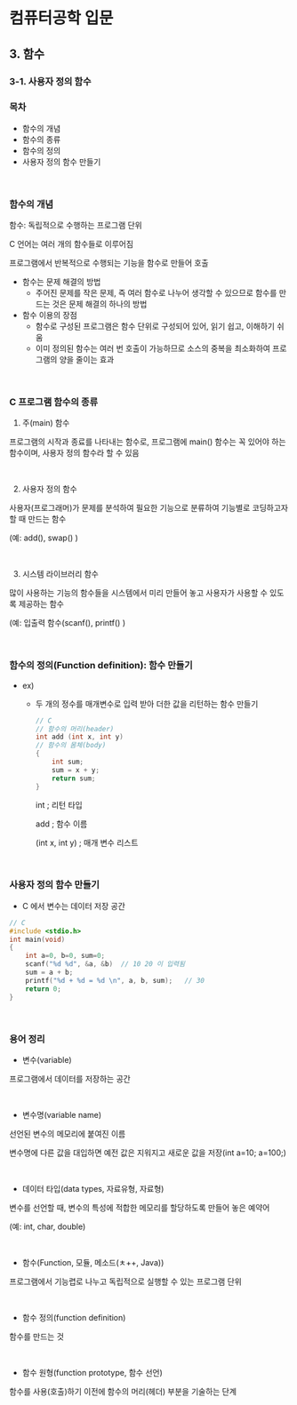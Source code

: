 # 컴퓨터공학 입문

## 3. 함수

### 3-1. 사용자 정의 함수

### 목차

- 함수의 개념
- 함수의 종류
- 함수의 정의
- 사용자 정의 함수 만들기



<br/>

### 함수의 개념

함수: 독립적으로 수행하는 프로그램 단위

C 언어는 여러 개의 함수들로 이루어짐

프로그램에서 반복적으로 수행되는 기능을 함수로 만들어 호출

- 함수는 문제 해결의 방법
  - 주어진 문제를 작은 문제, 즉 여러 함수로 나누어 생각할 수 있으므로 함수를 만드는 것은 문제 해결의 하나의 방법
- 함수 이용의 장점
  - 함수로 구성된 프로그램은 함수 단위로 구성되어 있어, 읽기 쉽고, 이해하기 쉬움
  - 이미 정의된 함수는 여러 번 호출이 가능하므로 소스의 중복을 최소화하여 프로그램의 양을 줄이는 효과



<br/>

### C 프로그램 함수의 종류

1) 주(main) 함수

프로그램의 시작과 종료를 나타내는 함수로, 프로그램에 main() 함수는 꼭 있어야 하는 함수이며, 사용자 정의 함수라 할 수 있음

<br/>

2) 사용자 정의 함수

사용자(프로그래머)가 문제를 분석하여 필요한 기능으로 분류하여 기능별로 코딩하고자 할 때 만드는 함수

(예: add(), swap() )

<br/>

3) 시스템 라이브러리 함수

많이 사용하는 기능의 함수들을 시스템에서 미리 만들어 놓고 사용자가 사용할 수 있도록 제공하는 함수

(예: 입출력 함수(scanf(), printf() )



<br/>

### 함수의 정의(Function definition): 함수 만들기

- ex)
  - 두 개의 정수를 매개변수로 입력 받아 더한 값을 리턴하는 함수 만들기

    ```c
    // C
    // 함수의 머리(header)
    int add (int x, int y)	
    // 함수의 몸체(body)
    {
    	int sum;
    	sum = x + y;
    	return sum;
    }
    ```

    int ; 리턴 타입

    add ; 함수 이름

    (int x, int y) ; 매개 변수 리스트

    

<br/>

### 사용자 정의 함수 만들기

- C 에서 변수는 데이터 저장 공간

```c
// C
#include <stdio.h>
int main(void)
{
    int a=0, b=0, sum=0;
    scanf("%d %d", &a, &b)	// 10 20 이 입력됨
    sum = a + b;
    printf("%d + %d = %d \n", a, b, sum);	// 30
    return 0;
}
```



<br/>

### 용어 정리

- 변수(variable)

프로그램에서 데이터를 저장하는 공간

<br/>

- 변수명(variable name)

선언된 변수의 메모리에 붙여진 이름

변수명에 다른 값을 대입하면 예전 값은 지워지고 새로운 값을 저장(int a=10; a=100;)

<br/>

- 데이터 타입(data types, 자료유형, 자료형)

변수를 선언할 때, 변수의 특성에 적합한 메모리를 할당하도록 만들어 놓은 예약어

(예: int, char, double)

<br/>

- 함수(Function, 모듈, 메소드(ㅊ++, Java))

프로그램에서 기능렵로 나누고 독립적으로 실행할 수 있는 프로그램 단위

<br/>

- 함수 정의(function definition)

함수를 만드는 것

<br/>

- 함수 원형(function prototype, 함수 선언)

함수를 사용(호출)하기 이전에 함수의 머리(헤더) 부분을 기술하는 단계





